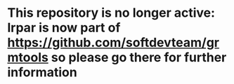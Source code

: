 # This repository is no longer active: lrpar is now part of https://github.com/softdevteam/grmtools so please go there for further information
